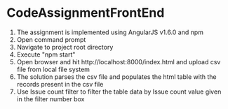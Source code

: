 # CodeAssignmentFrontEnd
1. The assignment is implemented using AngularJS v1.6.0 and npm 
2. Open command prompt
3. Navigate to project root directory
4. Execute "npm start"
2. Open browser and hit http://localhost:8000/index.html and upload csv file from local file system
3. The solution parses the csv file and populates the html table with the records present in the csv file
4. Use Issue count filter to filter the table data by Issue count value given in the filter number box